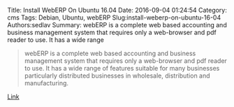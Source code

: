 Title: Install WebERP On Ubuntu 16.04
Date: 2016-09-04 01:24:54
Category: cms
Tags: Debian, Ubuntu, webERP
Slug:install-weberp-on-ubuntu-16-04
Authors:sedlav
Summary: webERP is a complete web based accounting and business management system that requires only a web-browser and pdf reader to use. It has a wide range

> webERP is a complete web based accounting and business management system that requires only a web-browser and pdf reader to use. It has a wide range of features suitable for many businesses particularly distributed businesses in wholesale, distribution and manufacturing.

[Link](http://www.ubuntugeek.com/install-weberp-on-ubuntu-16-04-xenial-xerus-server.html)
